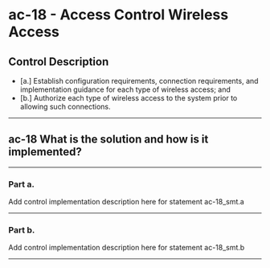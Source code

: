 # ac-18 - Access Control Wireless Access

## Control Description

- \[a.\] Establish configuration requirements, connection requirements, and implementation guidance for each type of wireless access; and
- \[b.\] Authorize each type of wireless access to the system prior to allowing such connections.

______________________________________________________________________

## ac-18 What is the solution and how is it implemented?

______________________________________________________________________

### Part a.

Add control implementation description here for statement ac-18_smt.a

______________________________________________________________________

### Part b.

Add control implementation description here for statement ac-18_smt.b

______________________________________________________________________
